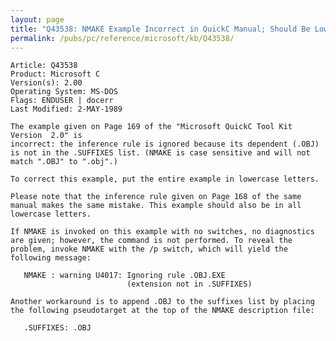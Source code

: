 ```yaml
---
layout: page
title: "Q43538: NMAKE Example Incorrect in QuickC Manual; Should Be Lowercase"
permalink: /pubs/pc/reference/microsoft/kb/Q43538/
---
```


	Article: Q43538
	Product: Microsoft C
	Version(s): 2.00
	Operating System: MS-DOS
	Flags: ENDUSER | docerr
	Last Modified: 2-MAY-1989
	
	The example given on Page 169 of the "Microsoft QuickC Tool Kit
	Version  2.0" is
	incorrect: the inference rule is ignored because its dependent (.OBJ)
	is not in the .SUFFIXES list. (NMAKE is case sensitive and will not
	match ".OBJ" to ".obj".)
	
	To correct this example, put the entire example in lowercase letters.
	
	Please note that the inference rule given on Page 168 of the same
	manual makes the same mistake. This example should also be in all
	lowercase letters.
	
	If NMAKE is invoked on this example with no switches, no diagnostics
	are given; however, the command is not performed. To reveal the
	problem, invoke NMAKE with the /p switch, which will yield the
	following message:
	
	   NMAKE : warning U4017: Ignoring rule .OBJ.EXE
	                          (extension not in .SUFFIXES)
	
	Another workaround is to append .OBJ to the suffixes list by placing
	the following pseudotarget at the top of the NMAKE description file:
	
	   .SUFFIXES: .OBJ
